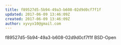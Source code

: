 ```yaml
---
title: f89527d5-5b94-49a3-b608-02d9d0cf7f1f
updated: 2017-06-09 13:46:09Z
created: 2017-06-09 13:46:09Z
author: xyvyx10@gmail.com
---
```


f89527d5-5b94-49a3-b608-02d9d0cf7f1f
BSD-Open